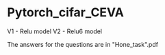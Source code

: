 # Pytorch_cifar_CEVA
V1 - Relu model
V2 - Relu6 model

The answers for the questions are in "Hone_task".pdf
